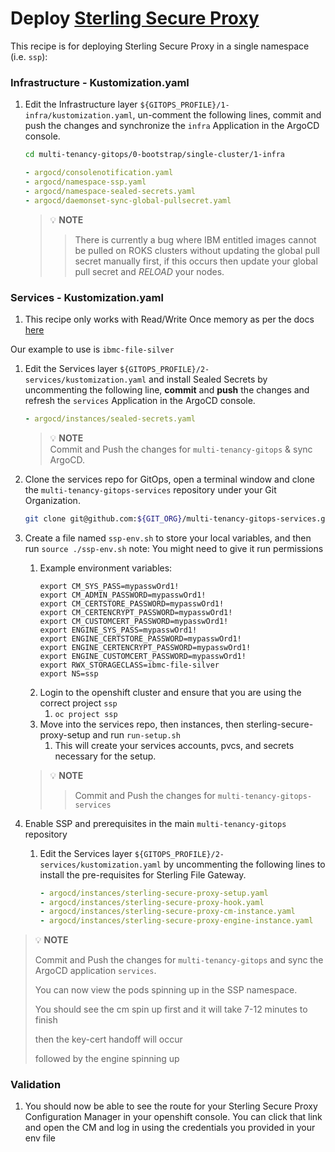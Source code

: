 # Deploy [Sterling Secure Proxy](https://developer.ibm.com/components/sterling/tutorials/)

This recipe is for deploying Sterling Secure Proxy in a single namespace (i.e. `ssp`):

### Infrastructure - Kustomization.yaml
1. Edit the Infrastructure layer `${GITOPS_PROFILE}/1-infra/kustomization.yaml`, un-comment the following lines, commit and push the changes and synchronize the `infra` Application in the ArgoCD console.

    ```bash        
    cd multi-tenancy-gitops/0-bootstrap/single-cluster/1-infra
    ```

    ```yaml
    - argocd/consolenotification.yaml
    - argocd/namespace-ssp.yaml
    - argocd/namespace-sealed-secrets.yaml
    - argocd/daemonset-sync-global-pullsecret.yaml
    ```

    >  💡 **NOTE** 
   > > There is currently a bug where IBM entitled images cannot be pulled on ROKS clusters without updating the global pull secret manually first, if this occurs then update your global pull secret and *RELOAD* your nodes.

### Services - Kustomization.yaml

1. This recipe only works with Read/Write Once memory as per the docs [here](https://www.ibm.com/docs/en/secure-proxy/6.0.3?topic=tasks-creating-storage-data-persistence)

Our example to use is ```ibmc-file-silver```

1. Edit the Services layer `${GITOPS_PROFILE}/2-services/kustomization.yaml` and install Sealed Secrets by uncommenting the following line, **commit** and **push** the changes and refresh the `services` Application in the ArgoCD console.
    ```yaml
    - argocd/instances/sealed-secrets.yaml
    ```

    >  💡 **NOTE**  
    > Commit and Push the changes for `multi-tenancy-gitops` & sync ArgoCD. 

2. Clone the services repo for GitOps, open a terminal window and clone the `multi-tenancy-gitops-services` repository under your Git Organization.
        
    ```bash
    git clone git@github.com:${GIT_ORG}/multi-tenancy-gitops-services.git
    ```

3. Create a file named ```ssp-env.sh``` to store your local variables, and then run ```source ./ssp-env.sh``` note: You might need to give it run permissions

    1. Example environment variables:
        ```
       export CM_SYS_PASS=mypasswOrd1!
       export CM_ADMIN_PASSWORD=mypasswOrd1!
       export CM_CERTSTORE_PASSWORD=mypasswOrd1!
       export CM_CERTENCRYPT_PASSWORD=mypasswOrd1!
       export CM_CUSTOMCERT_PASSWORD=mypasswOrd1!
       export ENGINE_SYS_PASS=mypasswOrd1!
       export ENGINE_CERTSTORE_PASSWORD=mypasswOrd1!
       export ENGINE_CERTENCRYPT_PASSWORD=mypasswOrd1!
       export ENGINE_CUSTOMCERT_PASSWORD=mypasswOrd1!
       export RWX_STORAGECLASS=ibmc-file-silver
       export NS=ssp
       ```
    2. Login to the openshift cluster and ensure that you are using the correct project ```ssp```
       1. ```oc project ssp```
    3. Move into the services repo, then instances, then sterling-secure-proxy-setup and run ```run-setup.sh```
       1. This will create your services accounts, pvcs, and secrets necessary for the setup.

    >  💡 **NOTE** 
   > > Commit and Push the changes for `multi-tenancy-gitops-services` 

4. Enable SSP and prerequisites in the main `multi-tenancy-gitops` repository

    1. Edit the Services layer `${GITOPS_PROFILE}/2-services/kustomization.yaml` by uncommenting the following lines to install the pre-requisites for Sterling File Gateway.
        ```yaml
       - argocd/instances/sterling-secure-proxy-setup.yaml
       - argocd/instances/sterling-secure-proxy-hook.yaml
       - argocd/instances/sterling-secure-proxy-cm-instance.yaml
       - argocd/instances/sterling-secure-proxy-engine-instance.yaml
       ```

>  💡 **NOTE**
> 
> Commit and Push the changes for `multi-tenancy-gitops` and
> sync the ArgoCD application `services`.
>
> You can now view the pods spinning up in the SSP namespace.
> 
> You should see the cm spin up first and it will take 7-12 minutes to finish
>
> then the key-cert handoff will occur
>
> followed by the engine spinning up

### Validation

1. You should now be able to see the route for your Sterling Secure Proxy Configuration Manager in your openshift console. You can click that link and open the CM and log in using the credentials you provided in your env file
